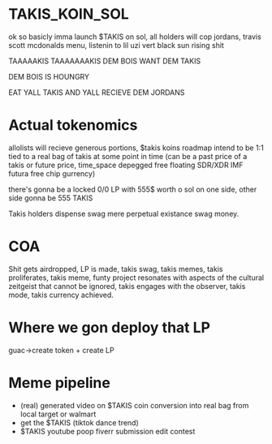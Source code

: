 # TAKIS_KOIN_SOL

ok so basicly imma launch $TAKIS on sol, all holders will cop jordans, travis scott mcdonalds menu, listenin to lil uzi vert black sun rising shit

TAAAAAKIS TAAAAAAAKIS DEM BOIS WANT DEM TAKIS

DEM BOIS IS HOUNGRY

EAT YALL TAKIS AND YALL RECIEVE DEM JORDANS

# Actual tokenomics

allolists will recieve generous portions, $takis koins roadmap intend to be 1:1 tied to a real bag of takis at some point in time (can be a past price of a takis or future price, time_space depegged free floating SDR/XDR IMF futura free chip gurrency)

there's gonna be a locked 0/0 LP with 555$ worth o sol on one side, other side gonna be 555 TAKIS

Takis holders dispense swag mere perpetual existance swag money.

# COA

Shit gets airdropped, LP is made, takis swag, takis memes, takis proliferates, takis meme, funty project resonates with aspects of the cultural zeitgeist that cannot be ignored, takis engages with the observer, takis mode, takis currency achieved.

# Where we gon deploy that LP

guac->create token + create LP

# Meme pipeline

- (real) generated video on $TAKIS coin conversion into real bag from local target or walmart
- get the $TAKIS (tiktok dance trend)
- $TAKIS youtube poop fiverr submission edit contest
